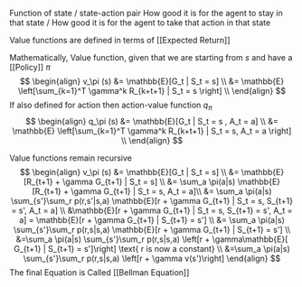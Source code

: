 Function of state / state-action pair
How good it is for the agent to stay in that state / How good it is for the agent to take that action in that state

Value functions are defined in terms of [[Expected Return]]

Mathematically, Value function, given that we are starting from $s$ and have a [[Policy]] $\pi$ 
$$
\begin{align}
v_\pi (s) &= \mathbb{E}[G_t | S_t = s] \\
&= \mathbb{E} \left[\sum_{k=1}^T \gamma^k R_{k+t+1} | S_t = s \right] \\
\end{align}
$$
If also defined for action then action-value function $q_\pi$ 
$$
\begin{align}
q_\pi (s) &= \mathbb{E}[G_t | S_t = s , A_t = a] \\
&= \mathbb{E} \left[\sum_{k=1}^T \gamma^k R_{k+t+1} | S_t = s, A_t = a \right] \\
\end{align}
$$

Value functions remain recursive
$$
\begin{align}
v_\pi (s) &= \mathbb{E}[G_t | S_t = s] \\
&= \mathbb{E}[R_{t+1} + \gamma G_{t+1} | S_t = s] \\
&= \sum_a \pi(a|s) \mathbb{E}[R_{t+1} + \gamma G_{t+1} | S_t = s, A_t = a]\\
&= \sum_a \pi(a|s) \sum_{s'}\sum_r p(r,s'|s,a) \mathbb{E}[r + \gamma G_{t+1} | S_t = s, S_{t+1} = s', A_t = a] \\
&\mathbb{E}[r + \gamma G_{t+1} | S_t = s, S_{t+1} = s', A_t = a] = \mathbb{E}[r + \gamma G_{t+1} | S_{t+1} = s'] \\ 
&= \sum_a \pi(a|s) \sum_{s'}\sum_r p(r,s|s,a) \mathbb{E}[r + \gamma G_{t+1} | S_{t+1} = s'] \\
&=\sum_a \pi(a|s) \sum_{s'}\sum_r p(r,s|s,a) \left[r + \gamma\mathbb{E}[ G_{t+1} | S_{t+1} = s']\right] \text{ r is now a constant} \\
&=\sum_a \pi(a|s) \sum_{s'}\sum_r p(r,s|s,a) \left[r + \gamma v(s')\right] 
\end{align}
$$
The final Equation is Called [[Bellman Equation]]
